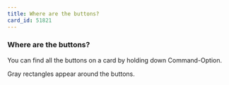 ```yaml
---
title: Where are the buttons?
card_id: 51821
---
```


### Where are the buttons?

You can find all the buttons on a card by holding down Command-Option.

Gray rectangles appear around the buttons. 